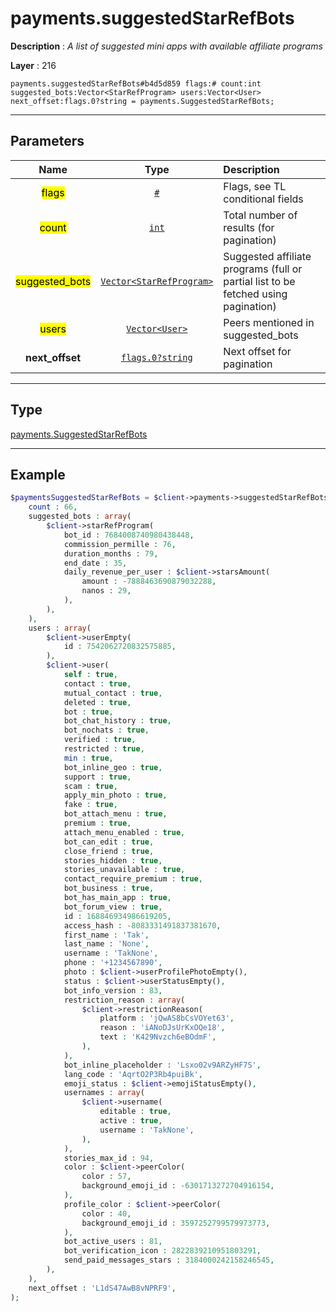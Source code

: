 # payments.suggestedStarRefBots

**Description** : *A list of suggested mini apps with available affiliate programs*

**Layer** : 216

```tl
payments.suggestedStarRefBots#b4d5d859 flags:# count:int suggested_bots:Vector<StarRefProgram> users:Vector<User> next_offset:flags.0?string = payments.SuggestedStarRefBots;
```

---

## Parameters

| Name | Type | Description |
| :---: | :---: | :--- |
| <mark>flags</mark> | [`#`](type/#) | Flags, see TL conditional fields |
| <mark>count</mark> | [`int`](type/int) | Total number of results (for pagination) |
| <mark>suggested_bots</mark> | [`Vector<StarRefProgram>`](type/StarRefProgram) | Suggested affiliate programs (full or partial list to be fetched using pagination) |
| <mark>users</mark> | [`Vector<User>`](type/User) | Peers mentioned in suggested_bots |
| **next_offset** | [`flags.0?string`](type/string) | Next offset for pagination |

---

## Type

[payments.SuggestedStarRefBots](type/payments.SuggestedStarRefBots)

---

## Example

```php
$paymentsSuggestedStarRefBots = $client->payments->suggestedStarRefBots(
	count : 66,
	suggested_bots : array(
		$client->starRefProgram(
			bot_id : 7684008740980438448,
			commission_permille : 76,
			duration_months : 79,
			end_date : 35,
			daily_revenue_per_user : $client->starsAmount(
				amount : -7888463690879032288,
				nanos : 29,
			),
		),
	),
	users : array(
		$client->userEmpty(
			id : 7542062720832575885,
		),
		$client->user(
			self : true,
			contact : true,
			mutual_contact : true,
			deleted : true,
			bot : true,
			bot_chat_history : true,
			bot_nochats : true,
			verified : true,
			restricted : true,
			min : true,
			bot_inline_geo : true,
			support : true,
			scam : true,
			apply_min_photo : true,
			fake : true,
			bot_attach_menu : true,
			premium : true,
			attach_menu_enabled : true,
			bot_can_edit : true,
			close_friend : true,
			stories_hidden : true,
			stories_unavailable : true,
			contact_require_premium : true,
			bot_business : true,
			bot_has_main_app : true,
			bot_forum_view : true,
			id : 168846934986619205,
			access_hash : -8083331491837381670,
			first_name : 'Tak',
			last_name : 'None',
			username : 'TakNone',
			phone : '+1234567890',
			photo : $client->userProfilePhotoEmpty(),
			status : $client->userStatusEmpty(),
			bot_info_version : 83,
			restriction_reason : array(
				$client->restrictionReason(
					platform : 'jQwAS8bCsVOYet63',
					reason : 'iANoDJsUrKxOQe18',
					text : 'K429Nvzch6eBOdmF',
				),
			),
			bot_inline_placeholder : 'Lsxo02v9ARZyHF7S',
			lang_code : 'AqrtO2P3Rb4puiBk',
			emoji_status : $client->emojiStatusEmpty(),
			usernames : array(
				$client->username(
					editable : true,
					active : true,
					username : 'TakNone',
				),
			),
			stories_max_id : 94,
			color : $client->peerColor(
				color : 57,
				background_emoji_id : -6301713272704916154,
			),
			profile_color : $client->peerColor(
				color : 40,
				background_emoji_id : 3597252799579973773,
			),
			bot_active_users : 81,
			bot_verification_icon : 2822839210951803291,
			send_paid_messages_stars : 3184000242158246545,
		),
	),
	next_offset : 'L1dS47AwB8vNPRF9',
);
```